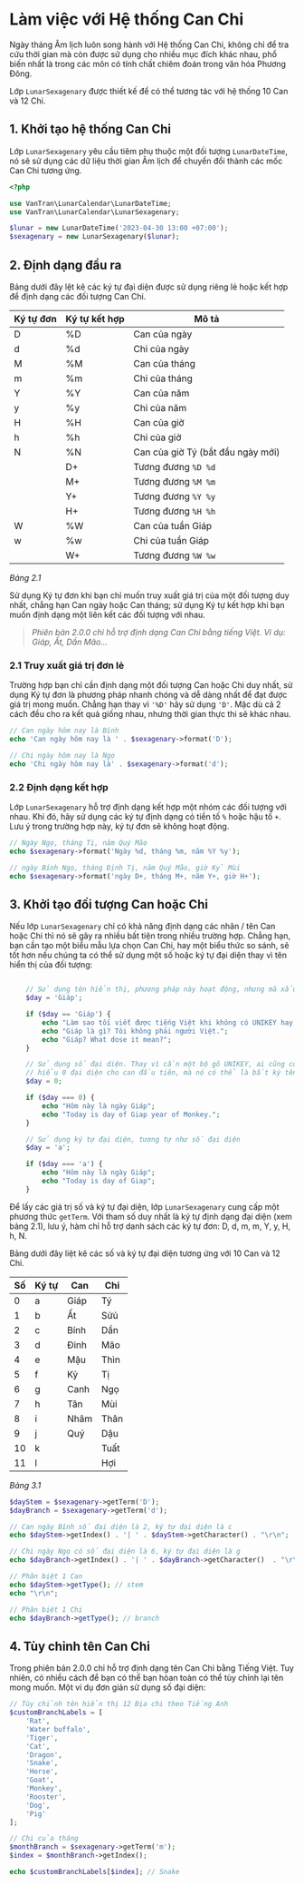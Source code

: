 # Làm việc với Hệ thống Can Chi

Ngày tháng Âm lịch luôn song hành với Hệ thống Can Chi, không chỉ để tra cứu thời gian mà còn được sử dụng cho nhiều mục đích khác nhau, phổ biến nhất là trong các môn có tính chất chiêm đoán trong văn hóa Phương Đông.

Lớp `LunarSexagenary` được thiết kế để có thể tương tác với hệ thống 10 Can và 12 Chi.

## 1. Khởi tạo hệ thống Can Chi

Lớp `LunarSexagenary` yêu cầu tiêm phụ thuộc một đối tượng `LunarDateTime`, nó sẽ sử dụng các dữ liệu thời gian Âm lịch để chuyển đổi thành các mốc Can Chi tương ứng.

```php
<?php

use VanTran\LunarCalendar\LunarDateTime;
use VanTran\LunarCalendar\LunarSexagenary;

$lunar = new LunarDateTime('2023-04-30 13:00 +07:00');
$sexagenary = new LunarSexagenary($lunar);
```

## 2. Định dạng đầu ra

Bảng dưới đây lệt kê các ký tự đại diện được sử dụng riêng lẻ hoặc kết hợp để định dạng các đối tượng Can Chi.

| Ký tự đơn | Ký tự kết hợp | Mô tả                             |
| --------- | ------------- | --------------------------------- |
| D         | %D            | Can của ngày                      |
| d         | %d            | Chi của ngày                      |
| M         | %M            | Can của tháng                     |
| m         | %m            | Chi của tháng                     |
| Y         | %Y            | Can của năm                       |
| y         | %y            | Chi của năm                       |
| H         | %H            | Can của giờ                       |
| h         | %h            | Chi của giờ                       |
| N         | %N            | Can của giờ Tý (bắt đầu ngày mới) |
|           | D+            | Tương đương `%D %d`               |
|           | M+            | Tương đương `%M %m`               |
|           | Y+            | Tương đương `%Y %y`               |
|           | H+            | Tương đương `%H %h`               |
| W         | %W            | Can của tuần Giáp                 |
| w         | %w            | Chi của tuần Giáp                 |
|           | W+            | Tương đương `%W %w`               |

_Bảng 2.1_

Sử dụng Ký tự đơn khi bạn chỉ muốn truy xuất giá trị của một đối tượng duy nhất, chẳng hạn Can ngày hoặc Can tháng; sử dụng Ký tự kết hợp khi bạn muốn định dạng một liên kết các đối tượng với nhau.

> _Phiên bản 2.0.0 chỉ hỗ trợ định dạng Can Chi bằng tiếng Việt. Ví dụ: Giáp, Ất, Dần Mão..._

### 2.1 Truy xuất giá trị đơn lẻ

Trường hợp bạn chỉ cần định dạng một đối tượng Can hoặc Chi duy nhất, sử dụng Ký tự đơn là phương pháp nhanh chóng và dễ dàng nhất để đạt được giá trị mong muốn. Chẳng hạn thay vì `'%D'` hãy sử dụng `'D'`. Mặc dù cả 2 cách đều cho ra kết quả giống nhau, nhưng thời gian thực thi sẽ khác nhau.

```php
// Can ngày hôm nay là Bính
echo 'Can ngày hôm nay là ' . $sexagenary->format('D');

// Chi ngày hôm nay là Ngọ
echo 'Chi ngày hôm nay là' . $sexagenary->format('d');
```

### 2.2 Định dạng kết hợp

Lớp `LunarSexagenary` hỗ trợ định dạng kết hợp một nhóm các đối tượng với nhau. Khi đó, hãy sử dụng các ký tự định dạng có tiền tố `%` hoặc hậu tố `+`. Lưu ý trong trường hợp này, ký tự đơn sẽ không hoạt động.

```php
// Ngày Ngọ, tháng Tị, năm Quý Mão
echo $sexagenary->format('Ngày %d, tháng %m, năm %Y %y');

// ngày Bính Ngọ, tháng Định Tị, năm Quý Mão, giờ Kỷ Mùi
echo $sexagenary->format('ngày D+, tháng M+, năm Y+, giờ H+');
```

## 3. Khởi tạo đối tượng Can hoặc Chi

Nếu lớp `LunarSexagenary` chỉ có khả năng định dạng các nhãn / tên Can hoặc Chi thì nó sẽ gây ra nhiều bất tiện trong nhiều trường hợp. Chẳng hạn, bạn cần tạo một biểu mẫu lựa chọn Can Chi, hay một biểu thức so sánh, sẽ tốt hơn nếu chúng ta có thể sử dụng một số hoặc ký tự đại diện thay vì tên hiển thị của đối tượng:

```php

    // Sử dụng tên hiển thị, phương pháp này hoạt động, nhưng mã xấu và bất tiện
    $day = 'Giáp';

    if ($day == 'Giáp') {
        echo "Làm sao tối viết được tiếng Việt khi không có UNIKEY hay gì đó tương tự?";
        echo "Giáp là gì? Tôi không phải người Việt.";
        echo "Giáp? What dose it mean?";
    }

    // Sử dụng số đại diện. Thay vì cần một bộ gõ UNIKEY, ai cũng có thể viết mã. Chỉ cần nắm quy tắc đại diện, họ sẽ
    // hiểu 0 đại diện cho can đầu tiên, mà nó có thể là bất kỳ tên gọi nào của ngôn ngữ khác.
    $day = 0;

    if ($day === 0) {
        echo "Hôm này là ngày Giáp";
        echo "Today is day of Giap year of Monkey.";
    }

    // Sử dụng ký tự đại diện, tương tự như số đại diện
    $day = 'a';

    if ($day === 'a') {
        echo "Hôm này là ngày Giáp";
        echo "Today is day of Giap";
    }
```

Để lấy các giá trị số và ký tự đại diện, lớp `LunarSexagenary` cung cấp một phương thức `getTerm`. Với tham số duy nhất là ký tự định dạng đại diện (xem bảng 2.1), lưu ý, hàm chỉ hỗ trợ danh sách các ký tự đơn: D, d, m, m, Y, y, H, h, N.

Bảng dưới đây liệt kê các số và ký tự đại diện tương ứng với 10 Can và 12 Chi.

| Số  | Ký tự | Can  | Chi  |
| --- | ----- | ---- | ---- |
| 0   | a     | Giáp | Tý   |
| 1   | b     | Ất   | Sửủ  |
| 2   | c     | Bính | Dần  |
| 3   | d     | Đinh | Mão  |
| 4   | e     | Mậu  | Thìn |
| 5   | f     | Kỷ   | Tị   |
| 6   | g     | Canh | Ngọ  |
| 7   | h     | Tân  | Mùi  |
| 8   | i     | Nhâm | Thân |
| 9   | j     | Quý  | Dậu  |
| 10  | k     |      | Tuất |
| 11  | l     |      | Hợi  |

_Bảng 3.1_

```php
$dayStem = $sexagenary->getTerm('D');
$dayBranch = $sexagenary->getTerm('d');

// Can ngày Bính số đại diện là 2, ký tự đại diện là c
echo $dayStem->getIndex() . '| ' . $dayStem->getCharacter() . "\r\n";

// Chi ngày Ngọ có số đại diện là 6, ký tự đại diện là g
echo $dayBranch->getIndex() . '| ' . $dayBranch->getCharacter()  . "\r\n";

// Phân biệt 1 Can
echo $dayStem->getType(); // stem
echo "\r\n";

// Phân biệt 1 Chi
echo $dayBranch->getType(); // branch
```

## 4. Tùy chỉnh tên Can Chi

Trong phiên bản 2.0.0 chỉ hỗ trợ định dạng tên Can Chi bằng Tiếng Việt. Tuy nhiên, có nhiều cách để bạn có thể bạn hòan toàn có thể tùy chỉnh lại tên mong muốn. Một ví dụ đơn giản sử dụng số đại diện:

```php
// Tùy chỉnh tên hiển thị 12 Địa chi theo Tiếng Anh
$customBranchLabels = [
    'Rat',
    'Water buffalo',
    'Tiger',
    'Cat',
    'Dragon',
    'Snake',
    'Horse',
    'Goat',
    'Monkey',
    'Rooster',
    'Dog',
    'Pig'
];

// Chi của tháng
$monthBranch = $sexagenary->getTerm('m');
$index = $monthBranch->getIndex();

echo $customBranchLabels[$index]; // Snake
```
